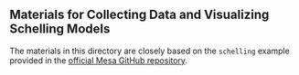 ## Materials for Collecting Data and Visualizing Schelling Models

The materials in this directory are closely based on the `schelling` example provided in the [official Mesa GitHub repository](https://github.com/projectmesa/mesa/tree/main/examples/schelling). 



